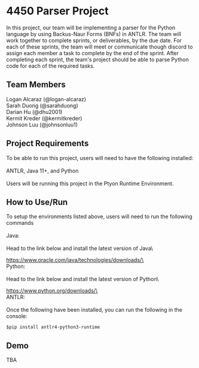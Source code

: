 # 4450 Parser Project

In this project, our team will be implementing a parser for the Python language by using Backus-Naur Forms (BNFs) in ANTLR. The team will work together to complete sprints, or deliverables, by the due date. For each of these sprints, the team will meet or communicate though discord to assign each member a task to complete by the end of the sprint. After completing each sprint, the team's project should be able to parse Python code for each of the required tasks.

## Team Members

Logan Alcaraz (@logan-alcaraz)\
Sarah Duong (@sarahduong)\
Darian Hu (@dhu2001)\
Kermit Kreder (@kermitkreder)\
Johnson Luu (@johnsonluu1)

## Project Requirements

To be able to run this project, users will need to have the following installed:\
\
ANTLR, Java 11+, and Python\
\
Users will be running this project in the Ptyon Runtime Environment.

## How to Use/Run

To setup the environments listed above, users will need to run the following commands\
\
Java:\
\
Head to the link below and install the latest version of Java\

https://www.oracle.com/java/technologies/downloads/\
\
Python:\
\
Head to the link below and install the latest version of Python\

https://www.python.org/downloads/\
\
ANTLR:\
\
Once the following have been installed, you can run the following in the console:

```
$pip install antlr4-python3-runtime
```

## Demo

TBA
